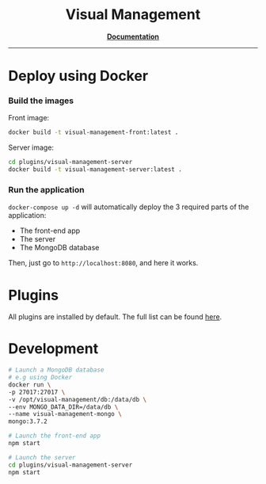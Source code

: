 <h1 align="center">Visual Management</h1>

<p align="center">
  <a href="https://visual-management.github.io/visual-management/"><strong>Documentation</strong></a>
</p>

---

# Deploy using Docker

### Build the images

Front image:

```sh
docker build -t visual-management-front:latest .
```

Server image:

```sh
cd plugins/visual-management-server
docker build -t visual-management-server:latest .
```

### Run the application

`docker-compose up -d` will automatically deploy the 3 required parts of the application:

* The front-end app
* The server
* The MongoDB database

Then, just go to `http://localhost:8080`, and here it works.

# Plugins

All plugins are installed by default. The full list can be found [here](/plugins/README.md).

# Development

```sh
# Launch a MongoDB database
# e.g using Docker
docker run \
-p 27017:27017 \
-v /opt/visual-management/db:/data/db \
--env MONGO_DATA_DIR=/data/db \
--name visual-management-mongo \
mongo:3.7.2

# Launch the front-end app
npm start

# Launch the server
cd plugins/visual-management-server
npm start
```
